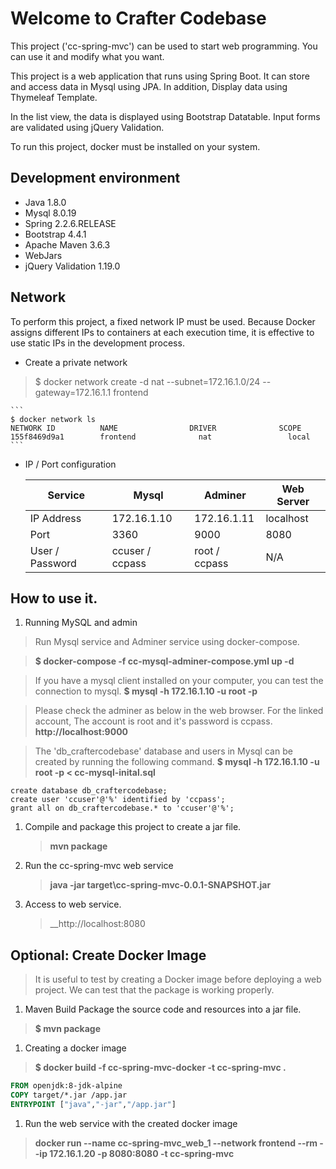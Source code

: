# Welcome to Crafter Codebase

This project ('cc-spring-mvc') can be used to start web programming. You can use it and modify what you want.

This project is a web application that runs using Spring Boot. It can store and access data in Mysql using JPA. 
In addition, Display data using Thymeleaf Template.

In the list view, the data is displayed using Bootstrap Datatable. 
Input forms are validated using jQuery Validation.

To run this project, docker must be installed on your system.

## Development environment
* Java 1.8.0
* Mysql 8.0.19
* Spring 2.2.6.RELEASE
* Bootstrap 4.4.1
* Apache Maven 3.6.3
* WebJars
* jQuery Validation 1.19.0


## Network
To perform this project, a fixed network IP must be used.
Because Docker assigns different IPs to containers at each execution time, it is effective to use static IPs in the development process.

* Create a private network

>$ docker network create -d nat --subnet=172.16.1.0/24 --gateway=172.16.1.1 frontend

    ```
    $ docker network ls
    NETWORK ID          NAME                DRIVER              SCOPE
    155f8469d9a1        frontend              nat                 local
    ```

* IP / Port configuration

    Service         | Mysql           | Adminer       | Web Server        
    --------------- | --------------- | ------------- | -------------
    IP Address      | 172.16.1.10     | 172.16.1.11   | localhost
    Port            | 3360            | 9000          | 8080
    User / Password | ccuser / ccpass | root / ccpass | N/A


## How to use it.
1. Running MySQL and admin

>Run Mysql service and Adminer service using docker-compose.
    
>__$ docker-compose -f cc-mysql-adminer-compose.yml up -d__

>If you have a mysql client installed on your computer, you can test the connection to mysql.
>__$ mysql -h 172.16.1.10 -u root -p__
  
>Please check the adminer as below in the web browser. For the linked account, The account is root and it's password is ccpass.
>__http://localhost:9000__

> The 'db_craftercodebase' database and users in Mysql can be created by running the following command.
>__$ mysql -h 172.16.1.10 -u root -p < cc-mysql-inital.sql__

```
create database db_craftercodebase;                 
create user 'ccuser'@'%' identified by 'ccpass';    
grant all on db_craftercodebase.* to 'ccuser'@'%';  
```
    
1. Compile and package this project to create a jar file.
    >__mvn package__
    
1. Run the cc-spring-mvc web service
    >__java -jar target\cc-spring-mvc-0.0.1-SNAPSHOT.jar__

1. Access to web service.
    >__http://localhost:8080


## Optional: Create Docker Image
	
> It is useful to test by creating a Docker image before deploying a web project. We can test that the package is working properly.

1. Maven Build
Package the source code and resources into a jar file.
    
>__$ mvn package__

1. Creating a docker image
>__$ docker build -f cc-spring-mvc-docker -t cc-spring-mvc .__
    

```dockerfile
FROM openjdk:8-jdk-alpine
COPY target/*.jar /app.jar
ENTRYPOINT ["java","-jar","/app.jar"]
```

1. Run the web service with the created docker image
>__docker run --name cc-spring-mvc_web_1 --network frontend --rm --ip 172.16.1.20 -p 8080:8080 -t cc-spring-mvc__
    